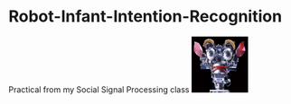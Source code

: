 # Robot-Infant-Intention-Recognition
Practical from my Social Signal Processing class
<img src="/Image/kismet-photo3-full.jpg" width="100" height="100">
